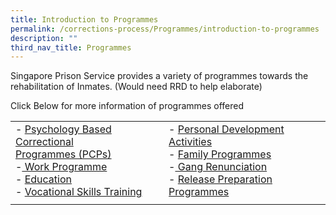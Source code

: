 ```yaml
---
title: Introduction to Programmes
permalink: /corrections-process/Programmes/introduction-to-programmes
description: ""
third_nav_title: Programmes
---
```

Singapore Prison Service provides a variety of programmes towards the rehabilitation of Inmates. (Would need RRD to help elaborate)

Click Below for more information of programmes offered

| | |
| -------- | -------- |
|- [Psychology Based Correctional <br>Programmes (PCPs)](/corrections-process/programmes/psychology-programmes)<br>-[ Work Programme](/corrections-process/programmes/work-programme)<br>- [Education](/corrections-process/programmes/education) <br> - [Vocational Skills Training](/corrections-process/programmes/vocational-skills-training) | - [Personal Development Activities](/corrections-process/programmes/personal-development-activities)<br> - [Family Programmes](/corrections-process/programmes/family-programmes) <br> -[ Gang Renunciation ](/corrections-process/programmes/gang-renunciation)<br> - [Release Preparation Programmes](/corrections-process/programmes/release-preparation-programmes)| 
|  | | 


